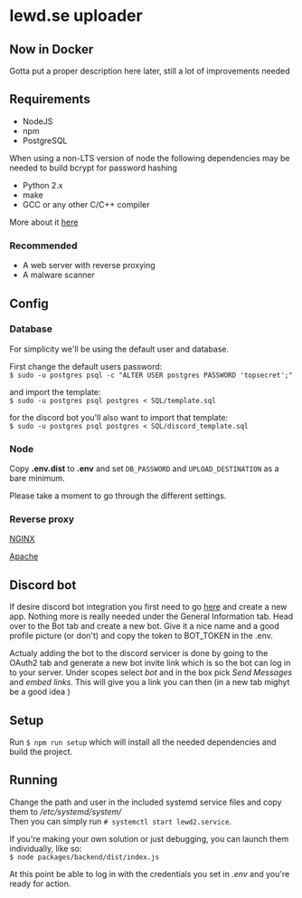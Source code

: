 # lewd.se uploader

## Now in Docker
Gotta put a proper description here later, still a lot of improvements needed 

## Requirements
* NodeJS
* npm
* PostgreSQL

When using a non-LTS version of node the following dependencies may be needed to build bcrypt for password hashing

* Python 2.x
* make
* GCC or any other C/C++ compiler

More about it [here](https://www.npmjs.com/package/bcrypt#dependencies)

### Recommended
* A web server with reverse proxying
* A malware scanner

## Config
### Database
For simplicity we'll be using the default user and database.

First change the default users password:<br>
`$ sudo -u postgres psql -c "ALTER USER postgres PASSWORD 'topsecret';"`

and import the template:<br>
`$ sudo -u postgres psql postgres < SQL/template.sql`

for the discord bot you'll also want to import that template:<br>
`$ sudo -u postgres psql postgres < SQL/discord_template.sql`

### Node
Copy **.env.dist** to **.env** and set `DB_PASSWORD` and `UPLOAD_DESTINATION` as a bare minimum.

Please take a moment to go through the different settings.

### Reverse proxy
[NGINX](https://docs.nginx.com/nginx/admin-guide/web-server/reverse-proxy/)

[Apache](https://httpd.apache.org/docs/2.4/howto/reverse_proxy.html)

## Discord bot

If desire discord bot integration you first need to go [here](https://discord.com/developers/applications) and create a new app. Nothing more is really needed under the General Information tab. Head over to the Bot tab and create a new bot. Give it a nice name and a good profile picture (or don't) and copy the token to BOT_TOKEN in the .env. 

Actualy adding the bot to the discord servicer is done by going to the OAuth2 tab and generate a new bot invite link which is so the bot can log in to your server. Under scopes select *bot* and in the box pick *Send Messages* and *embed links*. This will give you a link you can then (in a new tab mighyt be a good idea ) 

## Setup
Run `$ npm run setup` which will install all the needed dependencies and build the project.

## Running
Change the path and user in the included systemd service files and copy them to _/etc/systemd/system/_ <br>
Then you can simply run `# systemctl start lewd2.service`.

If you're making your own solution or just debugging, you can launch them individually, like so:<br>
`$ node packages/backend/dist/index.js`

At this point be able to log in with the credentials you set in _.env_ and you're ready for action.

